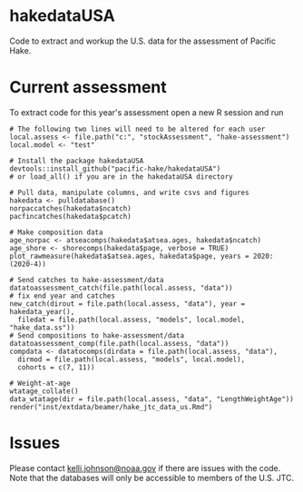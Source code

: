 # hakedataUSA

Code to extract and workup the U.S. data for the
assessment of Pacific Hake.

# Current assessment

To extract code for this year's assessment open a new R session and run
```
# The following two lines will need to be altered for each user
local.assess <- file.path("c:", "stockAssessment", "hake-assessment")
local.model <- "test"

# Install the package hakedataUSA
devtools::install_github("pacific-hake/hakedataUSA")
# or load_all() if you are in the hakedataUSA directory

# Pull data, manipulate columns, and write csvs and figures
hakedata <- pulldatabase()
norpaccatches(hakedata$ncatch)
pacfincatches(hakedata$pcatch)

# Make composition data
age_norpac <- atseacomps(hakedata$atsea.ages, hakedata$ncatch)
age_shore <- shorecomps(hakedata$page, verbose = TRUE)
plot_rawmeasure(hakedata$atsea.ages, hakedata$page, years = 2020:(2020-4))

# Send catches to hake-assessment/data
datatoassessment_catch(file.path(local.assess, "data"))
# fix end year and catches
new_catch(dirout = file.path(local.assess, "data"), year = hakedata_year(),
  filedat = file.path(local.assess, "models", local.model, "hake_data.ss"))
# Send compositions to hake-assessment/data
datatoassessment_comp(file.path(local.assess, "data"))
compdata <- datatocomps(dirdata = file.path(local.assess, "data"),
  dirmod = file.path(local.assess, "models", local.model),
  cohorts = c(7, 11))

# Weight-at-age
wtatage_collate()
data_wtatage(dir = file.path(local.assess, "data", "LengthWeightAge"))
render("inst/extdata/beamer/hake_jtc_data_us.Rmd")
```

# Issues

Please contact kelli.johnson@noaa.gov if there are issues with the code.
Note that the databases will only be accessible to members of the U.S. JTC.
